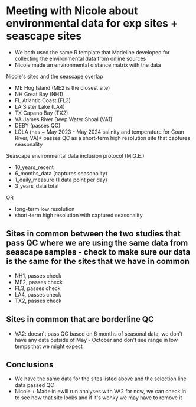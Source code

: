 # Meeting with Nicole about environmental data for exp sites + seascape sites
- We both used the same R template that Madeline developed for collecting the environmental data from online sources
- Nicole made an environmental distance matrix with the data

Nicole's sites and the seascape overlap
- ME Hog Island (ME2 is the closest site)
- NH Great Bay (NH1)
- FL Atlantic Coast (FL3)
- LA Sister Lake (LA4)
- TX Capano Bay (TX2)
- VA James River Deep Water Shoal (VA1)
- DEBY (passes QC)
- LOLA (has ~ May 2023 - May 2024 salinity and temperature for Coan River, VA)* passes QC as a short-term high resolution site that captures seasonality

Seascape environmental data inclusion protocol (M.G.E.)
- 10_years_recent
- 6_months_data (captures seasonality)
- 1_daily_measure (1 data point per day)
- 3_years_data total

OR 

- long-term low resolution
- short-term high resolution with captured seasonality

## Sites in common between the two studies that pass QC where we are using the same data from seascape samples - check to make sure our data is the same for the sites that we have in common
- NH1, passes check
- ME2, passes check
- FL3, passes check
- LA4, passes check
- TX2, passes check

## Sites in common that are borderline QC
- VA2: doesn't pass QC based on 6 months of seasonal data, we don't have any data outside of May - October and don't see range in low temps that we might expect

## Conclusions
- We have the same data for the sites listed above and the selection line data passed QC
- Nicole + Madelin ewill run analyses with VA2 for now, we can check in to see how that site looks and if it's wonky we may have to remove it



